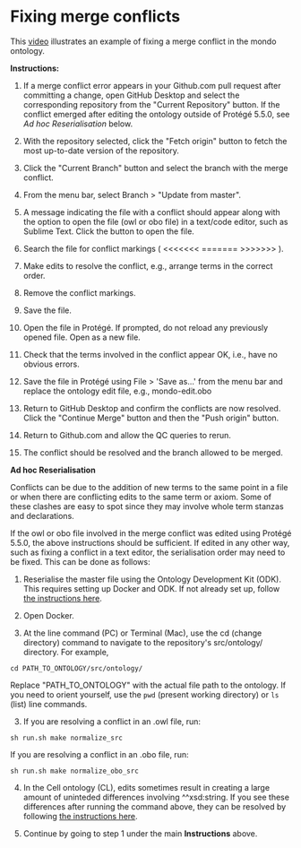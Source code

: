 # Fixing merge conflicts

This [video](https://drive.google.com/file/d/1DqYiXEdkLCVji55FmFlA9sPmfLouEqrj/view?usp=sharing) illustrates an example of fixing a merge conflict in the mondo ontology.



**Instructions:**

1. If a merge conflict error appears in your Github.com pull request after committing a change, open GitHub Desktop and select the corresponding repository from the "Current Repository" button. If the conflict emerged after editing the ontology outside of Protégé 5.5.0, see *Ad hoc Reserialisation* below.

2. With the repository selected, click the "Fetch origin" button to fetch the most up-to-date version of the repository.

3. Click the "Current Branch" button and select the branch with the merge conflict.

4. From the menu bar, select Branch > "Update from master".

5. A message indicating the file with a conflict should appear along with the option to open the file (owl or obo file) in a text/code editor, such as Sublime Text. Click the button to open the file. 

6. Search the file for conflict markings ( <<<<<<< ======= >>>>>>> ).

7. Make edits to resolve the conflict, e.g., arrange terms in the correct order.

8. Remove the conflict markings.

9. Save the file.

10. Open the file in Protégé. If prompted, do not reload any previously opened file. Open as a new file.

11. Check that the terms involved in the conflict appear OK, i.e., have no obvious errors.

12. Save the file in Protégé using File > 'Save as...' from the menu bar and replace the ontology edit file, e.g., mondo-edit.obo

13. Return to GitHub Desktop and confirm the conflicts are now resolved. Click the "Continue Merge" button and then the "Push origin" button.

14. Return to Github.com and allow the QC queries to rerun.

15. The conflict should be resolved and the branch allowed to be merged.


**Ad hoc Reserialisation**

Conflicts can be due to the addition of new terms to the same point in a file or when there are conflicting edits to the same term or axiom. Some of these clashes are easy to spot since they may involve whole term stanzas and declarations.  

If the owl or obo file involved in the merge conflict was edited using Protégé 5.5.0, the above instructions should be sufficient. If edited in any other way, such as fixing a conflict in a text editor, the serialisation order may need to be fixed. This can be done as follows:

1. Reserialise the master file using the Ontology Development Kit (ODK). This requires setting up Docker and ODK. If not already set up, follow [the instructions here](https://oboacademy.github.io/obook/howto/odk-setup/).

2. Open Docker.

3. At the line command (PC) or Terminal (Mac), use the cd (change directory) command to navigate to the repository's src/ontology/ directory.
 For example,
 
 `cd PATH_TO_ONTOLOGY/src/ontology/`

 Replace "PATH_TO_ONTOLOGY" with the actual file path to the ontology. If you need to orient yourself, use the `pwd` (present working directory) or `ls` (list) line commands.

 3. If you are resolving a conflict in an .owl file, run:

`sh run.sh make normalize_src`

 If you are resolving a conflict in an .obo file, run:

`sh run.sh make normalize_obo_src`

4. In the Cell ontology (CL), edits sometimes result in creating a large amount of uninteded differences involving ^^xsd:string. If you see these differences after running the command above, they can be resolved by following [the instructions here](https://obophenotype.github.io/cell-ontology/Fixing_xsdstring_diffs/).


5. Continue by going to step 1 under the main **Instructions** above. 

